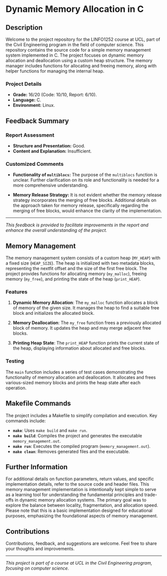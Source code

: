 # Dynamic Memory Allocation in C

## Description

Welcome to the project repository for the LINFO1252 course at UCL, part of the Civil Engineering program in the field of computer science. This repository contains the source code for a simple memory management system implemented in C. The project focuses on dynamic memory allocation and deallocation using a custom heap structure. The memory manager includes functions for allocating and freeing memory, along with helper functions for managing the internal heap.

### Project Details
- **Grade:** 16/20 (Code: 10/10, Report: 6/10).
- **Language:** C.
- **Environment:** Linux.

## Feedback Summary

### Report Assessment
- **Structure and Presentation:** Good.
- **Content and Explanation:** Insufficient.
  
### Customized Comments
- **Functionality of `multiblocs`:** The purpose of the `multiblocs` function is unclear. Further clarification on its role and functionality is needed for a more comprehensive understanding.

- **Memory Release Strategy:** It is not evident whether the memory release strategy incorporates the merging of free blocks. Additional details on the approach taken for memory release, specifically regarding the merging of free blocks, would enhance the clarity of the implementation.

---
*This feedback is provided to facilitate improvements in the report and enhance the overall understanding of the project.*


## Memory Management

The memory management system consists of a custom heap (`MY_HEAP`) with a fixed size (`HEAP_SIZE`). The heap is initialized with two metadata blocks, representing the nextfit offset and the size of the first free block. The project provides functions for allocating memory (`my_malloc`), freeing memory (`my_free`), and printing the state of the heap (`print_HEAP`).

### Features

1. **Dynamic Memory Allocation**: The `my_malloc` function allocates a block of memory of the given size. It manages the heap to find a suitable free block and initializes the allocated block.

2. **Memory Deallocation**: The `my_free` function frees a previously allocated block of memory. It updates the heap and may merge adjacent free blocks.

3. **Printing Heap State**: The `print_HEAP` function prints the current state of the heap, displaying information about allocated and free blocks.

### Testing

The `main` function includes a series of test cases demonstrating the functionality of memory allocation and deallocation. It allocates and frees various-sized memory blocks and prints the heap state after each operation.

## Makefile Commands

The project includes a Makefile to simplify compilation and execution. Key commands include:

- **`make`**: Uses `make build` and `make run`.
- **`make build`**: Compiles the project and generates the executable `memory_management.out`.
- **`make run`**: Executes the compiled program (`memory_management.out`).
- **`make clean`**: Removes generated files and the executable.

## Further Information

For additional details on function parameters, return values, and specific implementation details, refer to the source code and header files.
This memory management implementation is intentionally kept simple to serve as a learning tool for understanding the fundamental principles and trade-offs in dynamic memory allocation systems. The primary goal was to explore the balance between locality, fragmentation, and allocation speed. Please note that this is a basic implementation designed for educational purposes, emphasizing the foundational aspects of memory management.

## Contributions

Contributions, feedback, and suggestions are welcome. Feel free to share your thoughts and improvements.

---
*This project is part of a course at UCL in the Civil Engineering program, focusing on computer science.*